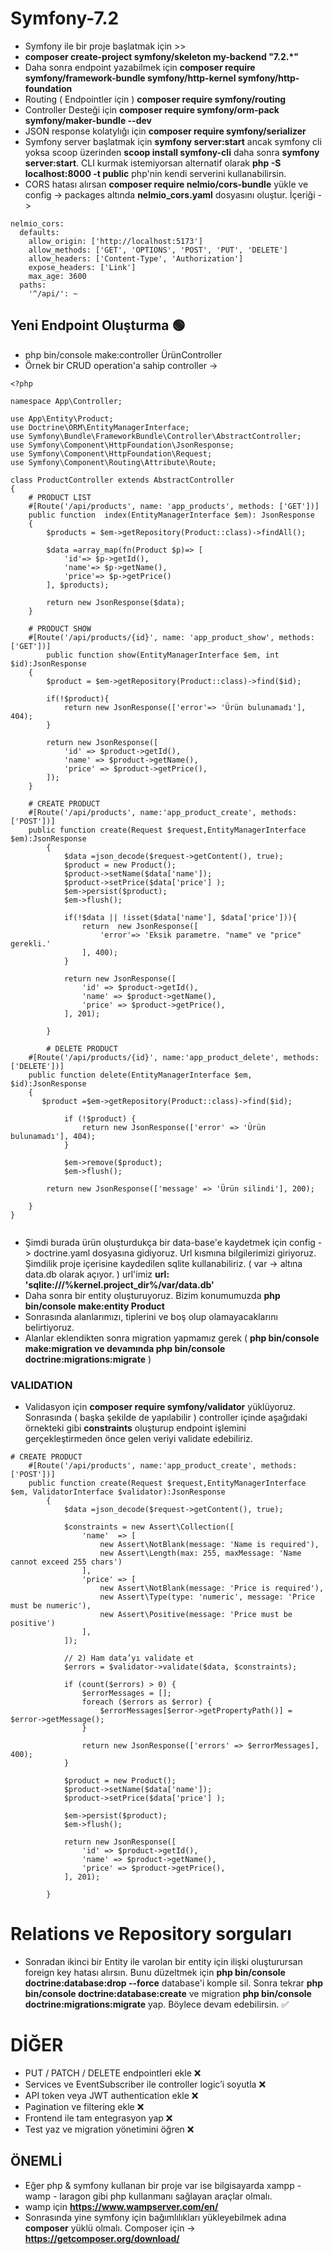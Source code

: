 # Symfony-7.2

* Symfony ile bir proje başlatmak için >> 
* **composer create-project symfony/skeleton my-backend "7.2.*"**
* Daha sonra endpoint yazabilmek için **composer require symfony/framework-bundle symfony/http-kernel symfony/http-foundation**
* Routing ( Endpointler için ) **composer require symfony/routing**
* Controller Desteği için **composer require symfony/orm-pack symfony/maker-bundle --dev**
* JSON response kolatylığı için **composer require symfony/serializer**
* Symfony server başlatmak için **symfony server:start** ancak symfony cli yoksa scoop üzerinden **scoop install symfony-cli** daha sonra **symfony server:start**. CLI kurmak istemiyorsan alternatif olarak **php -S localhost:8000 -t public** php'nin kendi serverini kullanabilirsin.
* CORS hatası alırsan **composer require nelmio/cors-bundle** yükle ve config -> packages altında **nelmio_cors.yaml** dosyasını oluştur. İçeriği ->
```
nelmio_cors:
  defaults:
    allow_origin: ['http://localhost:5173']
    allow_methods: ['GET', 'OPTIONS', 'POST', 'PUT', 'DELETE']
    allow_headers: ['Content-Type', 'Authorization']
    expose_headers: ['Link']
    max_age: 3600
  paths:
    '^/api/': ~
```
## Yeni Endpoint Oluşturma 🟢
* php bin/console make:controller ÜrünController
* Örnek bir CRUD operation'a sahip controller ->
```
<?php

namespace App\Controller;

use App\Entity\Product;
use Doctrine\ORM\EntityManagerInterface;
use Symfony\Bundle\FrameworkBundle\Controller\AbstractController;
use Symfony\Component\HttpFoundation\JsonResponse;
use Symfony\Component\HttpFoundation\Request;
use Symfony\Component\Routing\Attribute\Route;

class ProductController extends AbstractController
{
    # PRODUCT LIST
    #[Route('/api/products', name: 'app_products', methods: ['GET'])]
    public function  index(EntityManagerInterface $em): JsonResponse
    {
        $products = $em->getRepository(Product::class)->findAll();

        $data =array_map(fn(Product $p)=> [
            'id'=> $p->getId(),
            'name'=> $p->getName(),
            'price'=> $p->getPrice()
        ], $products);

        return new JsonResponse($data);
    }

    # PRODUCT SHOW
    #[Route('/api/products/{id}', name: 'app_product_show', methods: ['GET'])]
        public function show(EntityManagerInterface $em, int $id):JsonResponse
    {
        $product = $em->getRepository(Product::class)->find($id);

        if(!$product){
            return new JsonResponse(['error'=> 'Ürün bulunamadı'], 404);
        }

        return new JsonResponse([
            'id' => $product->getId(),
            'name' => $product->getName(),
            'price' => $product->getPrice(),
        ]);
    }

    # CREATE PRODUCT
    #[Route('/api/products', name:'app_product_create', methods: ['POST'])]
    public function create(Request $request,EntityManagerInterface $em):JsonResponse
        {
            $data =json_decode($request->getContent(), true);
            $product = new Product();
            $product->setName($data['name']);
            $product->setPrice($data['price'] );
            $em->persist($product);
            $em->flush();

            if(!$data || !isset($data['name'], $data['price'])){
                return  new JsonResponse([
                    'error'=> 'Eksik parametre. "name" ve "price" gerekli.'
                ], 400);
            }

            return new JsonResponse([
                'id' => $product->getId(),
                'name' => $product->getName(),
                'price' => $product->getPrice(),
            ], 201);

        }

        # DELETE PRODUCT
    #[Route('/api/products/{id}', name:'app_product_delete', methods: ['DELETE'])]
    public function delete(EntityManagerInterface $em, $id):JsonResponse
    {
       $product =$em->getRepository(Product::class)->find($id);

            if (!$product) {
                return new JsonResponse(['error' => 'Ürün bulunamadı'], 404);
            }

            $em->remove($product);
            $em->flush();

        return new JsonResponse(['message' => 'Ürün silindi'], 200);

    }
}


```
* Şimdi burada ürün oluşturdukça bir data-base'e kaydetmek için config -> doctrine.yaml dosyasına gidiyoruz. Url kısmına bilgilerimizi giriyoruz. Şimdilik proje içerisine kaydedilen sqlite kullanabiliriz. ( var -> altına data.db olarak açıyor. ) url'imiz **url: 'sqlite:///%kernel.project_dir%/var/data.db'**
* Daha sonra bir entity oluşturuyoruz. Bizim konumumuzda **php bin/console make:entity Product**
* Sonrasında alanlarımızı, tiplerini ve boş olup olamayacaklarını belirtiyoruz.
* Alanlar eklendikten sonra migration yapmamız gerek ( **php bin/console make:migration ve devamında php bin/console doctrine:migrations:migrate** )
### VALIDATION
* Validasyon için **composer require symfony/validator** yüklüyoruz. Sonrasında ( başka şekilde de yapılabilir ) controller içinde aşağıdaki örnekteki gibi **constraints** oluşturup endpoint işlemini gerçekleştirmeden önce gelen veriyi validate edebiliriz.
```
# CREATE PRODUCT
    #[Route('/api/products', name:'app_product_create', methods: ['POST'])]
    public function create(Request $request,EntityManagerInterface $em, ValidatorInterface $validator):JsonResponse
        {
            $data =json_decode($request->getContent(), true);

            $constraints = new Assert\Collection([
                'name'  => [
                    new Assert\NotBlank(message: 'Name is required'),
                    new Assert\Length(max: 255, maxMessage: 'Name cannot exceed 255 chars')
                ],
                'price' => [
                    new Assert\NotBlank(message: 'Price is required'),
                    new Assert\Type(type: 'numeric', message: 'Price must be numeric'),
                    new Assert\Positive(message: 'Price must be positive')
                ],
            ]);

            // 2) Ham data’yı validate et
            $errors = $validator->validate($data, $constraints);

            if (count($errors) > 0) {
                $errorMessages = [];
                foreach ($errors as $error) {
                    $errorMessages[$error->getPropertyPath()] = $error->getMessage();
                }

                return new JsonResponse(['errors' => $errorMessages], 400);
            }

            $product = new Product();
            $product->setName($data['name']);
            $product->setPrice($data['price'] );

            $em->persist($product);
            $em->flush();

            return new JsonResponse([
                'id' => $product->getId(),
                'name' => $product->getName(),
                'price' => $product->getPrice(),
            ], 201);

        }
```
# Relations ve Repository sorguları
* Sonradan ikinci bir Entity ile varolan bir entity için ilişki oluşturursan foreign key hatası alırsın. Bunu düzeltmek için **php bin/console doctrine:database:drop --force** database'i komple sil. Sonra tekrar **php bin/console doctrine:database:create** ve migration **php bin/console doctrine:migrations:migrate** yap. Böylece devam edebilirsin. ✅
# DİĞER
* PUT / PATCH / DELETE endpointleri ekle ❌
* Services ve EventSubscriber ile controller logic’i soyutla ❌
* API token veya JWT authentication ekle ❌
* Pagination ve filtering ekle ❌
* Frontend ile tam entegrasyon yap ❌
* Test yaz ve migration yönetimini öğren ❌

## ÖNEMLİ
* Eğer php & symfony kullanan bir proje var ise bilgisayarda xampp - wamp - laragon gibi php kullanmanı sağlayan araçlar olmalı.
* wamp için **https://www.wampserver.com/en/**
* Sonrasında yine symfony için bağımlılıkları yükleyebilmek adına **composer** yüklü olmalı. Composer için -> **https://getcomposer.org/download/**
